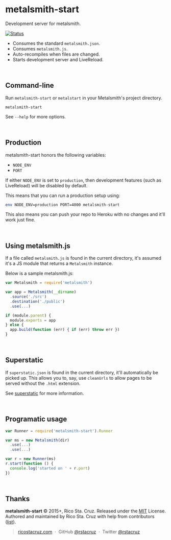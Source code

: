 # metalsmith-start

Development server for metalsmith.

[![Status](https://travis-ci.org/rstacruz/metalsmith-start.svg?branch=master)](https://travis-ci.org/rstacruz/metalsmith-start "See test builds")

- Consumes the standard `metalsmith.json`.
- Consumes `metalsmith.js`.
- Auto-recompiles when files are changed.
- Starts development server and LiveReload.

<br>

## Command-line

Run `metalsmith-start` or `metalstart` in your Metalsmith's project directory.

```
metalsmith-start
```

See `--help` for more options.

<br>

## Production

metalsmith-start honors the following variables:

* `NODE_ENV`
* `PORT`

If either `NODE_ENV` is set to `production`, then development features (such as LiveReload) will be disabled by default.

This means that you can run a production setup using:

```sh
env NODE_ENV=production PORT=4000 metalsmith-start
```

This also means you can push your repo to Heroku with no changes and it'll work just fine.

<br>

## Using metalsmith.js

If a file called `metalsmith.js` is found in the current directory, it's assumed it's a JS module that returns a `Metalsmith` instance.

Below is a sample metalsmith.js:

```js
var Metalsmith = require('metalsmith')

var app = Metalsmith(__dirname)
  .source('./src')
  .destination('./public')
  .use(...)

if (module.parent) {
  module.exports = app
} else {
  app.build(function (err) { if (err) throw err })
}
```

<br>

## Superstatic

If `superstatic.json` is found in the current directory, it'll automatically be picked up. This allows you to, say, use `cleanUrls` to allow pages to be served without the `.html` extension.

See [superstatic] for more information.

[superstatic]: https://www.npmjs.com/package/superstatic

<br>

## Programatic usage

```js
var Runner = require('metalsmith-start').Runner

var ms = new Metalsmith(dir)
  .use(...)
  .use(...)

var r = new Runner(ms)
r.start(function () {
  console.log('started on ' + r.port)
})
```

<br>

## Thanks

**metalsmith-start** © 2015+, Rico Sta. Cruz. Released under the [MIT] License.<br>
Authored and maintained by Rico Sta. Cruz with help from contributors ([list][contributors]).

> [ricostacruz.com](http://ricostacruz.com) &nbsp;&middot;&nbsp;
> GitHub [@rstacruz](https://github.com/rstacruz) &nbsp;&middot;&nbsp;
> Twitter [@rstacruz](https://twitter.com/rstacruz)

[MIT]: http://mit-license.org/
[contributors]: http://github.com/rstacruz/metalsmith-start/contributors
